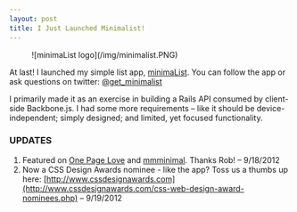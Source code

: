 ```yaml
---
layout: post
title: I Just Launched Minimalist!
---
```


<figure>![minimaList logo](/img/minimalist.PNG)</figure>

At last! I launched my simple list app, [minimaList](http://getminimalist.com). You can follow the app or ask questions on twitter: [@get_minimalist](http://twitter.com/get_minimalist)

I primarily made it as an exercise in building a Rails API consumed by client-side Backbone.js. I had some more requirements – like it should be device-independent; simply designed; and limited, yet focused functionality.

### UPDATES
1. Featured on [One Page Love](http://onepagelove.com) and [mmminimal](http://mmminimal.com). Thanks Rob! – 9/18/2012
2. Now a CSS Design Awards nominee - like the app? Toss us a thumbs up here: [http://www.cssdesignawards.com](http://www.cssdesignawards.com/css-web-design-award-nominees.php) – 9/19/2012
